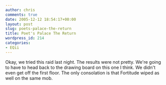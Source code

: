 ```yaml
---
author: chris
comments: true
date: 2005-12-12 18:54:17+00:00
layout: post
slug: poets-palace-the-return
title: Poet's Palace The Return
wordpress_id: 214
categories:
- EQii
---
```


Okay, we tried this raid last night. The results were not pretty. We're going to have to head back to the drawing board on this one I think. We didn't even get off the first floor. The only consolation is that Fortitude wiped as well on the same mob.

